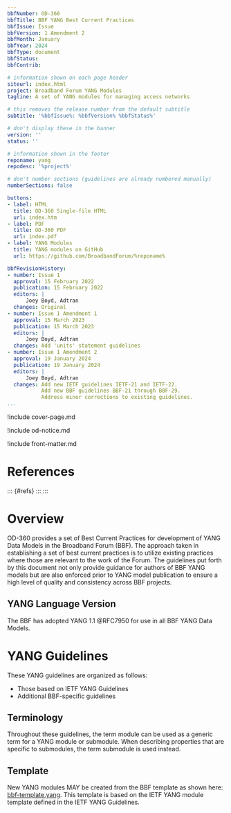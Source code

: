 ```yaml
---
bbfNumber: OD-360
bbfTitle: BBF YANG Best Current Practices
bbfIssue: Issue
bbfVersion: 1 Amendment 2
bbfMonth: January
bbfYear: 2024
bbfType: document
bbfStatus: 
bbfContrib:

# information shown on each page header
siteurl: index.html
project: Broadband Forum YANG Modules
tagline: A set of YANG modules for managing access networks

# this removes the release number from the default subtitle
subtitle: '%bbfIssue%: %bbfVersion% %bbfStatus%'

# don't display these in the banner
version: ''
status: ''

# information shown in the footer
reponame: yang
repodesc: '%project%'

# don't number sections (guidelines are already numbered manually)
numberSections: false

buttons:
- label: HTML
  title: OD-360 Single-file HTML
  url: index.htm
- label: PDF
  title: OD-360 PDF
  url: index.pdf
- label: YANG Modules
  title: YANG modules on GitHub
  url: https://github.com/BroadbandForum/%reponame%

bbfRevisionHistory:
- number: Issue 1
  approval: 15 February 2022
  publication: 15 February 2022
  editors: |
      Joey Boyd, Adtran
  changes: Original
- number: Issue 1 Amendment 1
  approval: 15 March 2023
  publication: 15 March 2023
  editors: |
      Joey Boyd, Adtran
  changes: Add 'units' statement guidelines
- number: Issue 1 Amendment 2
  approval: 19 January 2024
  publication: 19 January 2024
  editors: |
      Joey Boyd, Adtran
  changes: Add new IETF guidelines IETF-21 and IETF-22.
           Add new BBF guidelines BBF-21 through BBF-29.
           Address minor corrections to existing guidelines.
...
```


!include cover-page.md

!include od-notice.md

!include front-matter.md

# References

::: {#refs} :::
:::

# Overview

OD-360 provides a set of Best Current Practices for development of YANG Data Models in the Broadband Forum (BBF). The approach taken in establishing a set of best current practices is to utilize existing practices where those are relevant to the work of the Forum. The guidelines put forth by this document not only provide guidance for authors of BBF YANG models but are also enforced prior to YANG model publication to ensure a high level of quality and consistency across BBF projects.

## YANG Language Version

The BBF has adopted YANG 1.1 @RFC7950 for use in all BBF YANG Data Models.

# YANG Guidelines

These YANG guidelines are organized as follows:

* Those based on IETF YANG Guidelines
* Additional BBF-specific guidelines

## Terminology

Throughout these guidelines, the term module can be used as a generic term for
a YANG module or submodule. When describing properties that are specific to
submodules, the term submodule is used instead.

## Template

New YANG modules MAY be created from the BBF template as shown here:
[bbf-template.yang](https://wiki.broadband-forum.org/display/BBF/OD-360%3A+YANG+Module+Template).
This template is based on the IETF YANG module template defined in the IETF YANG
Guidelines.
